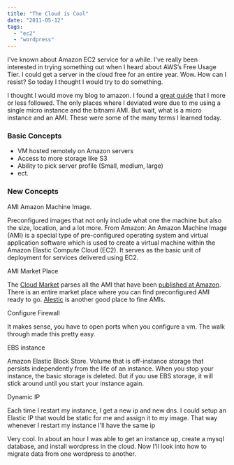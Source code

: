 ```yaml
---
title: "The Cloud is Cool"
date: "2011-05-12"
tags: 
  - "ec2"
  - "wordpress"
---
```


I've known about Amazon EC2 service for a while. I've really been interested in trying something out when I heard about AWS’s Free Usage Tier. I could get a server in the cloud free for an entire year. Wow. How can I resist? So today I thought I would try to do something.

I thought I would move my blog to amazon. I found a [great guide](http://cykod.com/blog/post/2010-09-blogging-in-the-cloud-scaling-wordpress3) that I more or less followed. The only places where I deviated were due to me using a single micro instance and the bitnami AMI. But wait, what is a micro instance and an AMI. These were some of the many terms I learned today.

### Basic Concepts

- VM hosted remotely on Amazon servers
- Access to more storage like S3
- Ability to pick server profile (Small, medium, large)
- ect.

### New Concepts

AMI Amazon Machine Image.

Preconfigured images that not only include what one the machine but also the size, location, and a lot more. From Amazon: An Amazon Machine Image (AMI) is a special type of pre-configured operating system and virtual application software which is used to create a virtual machine within the Amazon Elastic Compute Cloud (EC2). It serves as the basic unit of deployment for services delivered using EC2.

AMI Market Place

The [Cloud Market](http://thecloudmarket.com/) parses all the AMI that have been [published at Amazon](http://aws.amazon.com/amis). There is an entire market place where you can find preconfigured AMI ready to go. [Alestic](http://alestic.com/) is another good place to fine AMIs.

Configure Firewall

It makes sense, you have to open ports when you configure a vm. The walk through made this pretty easy.

EBS instance

Amazon Elastic Block Store. Volume that is off-instance storage that persists independently from the life of an instance. When you stop your instance, the basic storage is deleted. But if you use EBS storage, it will stick around until you start your instance again.

Dynamic IP

Each time I restart my instance, I get a new ip and new dns. I could setup an Elastic IP that would be static for me and assign it to my image. That way whenever I restart my instance I'll have the same ip

Very cool. In about an hour I was able to get an instance up, create a mysql database, and install wordpress in the cloud. Now I'll look into how to migrate data from one wordpress to another.
